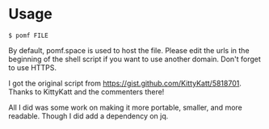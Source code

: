 # Usage
`$ pomf FILE`

By default, pomf.space is used to host the file. Please edit the urls in the beginning of the shell script if you want to use another domain. Don't forget to use HTTPS.

I got the original script from https://gist.github.com/KittyKatt/5818701. Thanks to KittyKatt and the commenters there!

All I did was some work on making it more portable, smaller, and more readable. Though I did add a dependency on jq.
